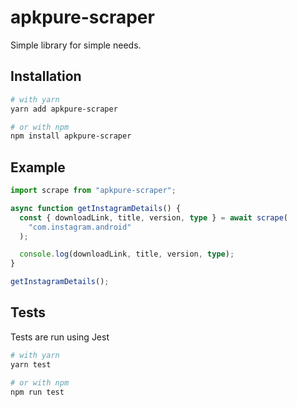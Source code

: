# apkpure-scraper

Simple library for simple needs.

## Installation

```sh
# with yarn
yarn add apkpure-scraper

# or with npm
npm install apkpure-scraper
```

## Example

```typescript
import scrape from "apkpure-scraper";

async function getInstagramDetails() {
  const { downloadLink, title, version, type } = await scrape(
    "com.instagram.android"
  );

  console.log(downloadLink, title, version, type);
}

getInstagramDetails();
```

## Tests

Tests are run using Jest<br/>

```sh
# with yarn
yarn test

# or with npm
npm run test
```
